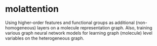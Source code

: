 # molattention

Using higher-order features and functional groups as additional (non-homogeneous) layers on a molecule representation graph. Also, training various graph neural network models for learning graph (molecule) level variables on the heterogeneous graph.
